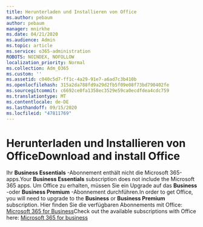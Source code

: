 ```yaml
---
title: Herunterladen und Installieren von Office
ms.author: pebaum
author: pebaum
manager: mnirkhe
ms.date: 04/21/2020
ms.audience: Admin
ms.topic: article
ms.service: o365-administration
ROBOTS: NOINDEX, NOFOLLOW
localization_priority: Normal
ms.collection: Adm_O365
ms.custom: ''
ms.assetid: c040c5d7-ff1c-4a29-91e7-a6ad7c3b410b
ms.openlocfilehash: 315a2da788fd9a29d2fb5f09e08f73bd790402fe
ms.sourcegitcommit: c6692ce0fa1358ec3529e59ca0ecdfdea4cdc759
ms.translationtype: MT
ms.contentlocale: de-DE
ms.lasthandoff: 09/15/2020
ms.locfileid: "47811769"
---
```

# <a name="download-and-install-office"></a><span data-ttu-id="cbf55-102">Herunterladen und Installieren von Office</span><span class="sxs-lookup"><span data-stu-id="cbf55-102">Download and install Office</span></span>

<span data-ttu-id="cbf55-103">Ihr **Business Essentials** -Abonnement enthält nicht die Microsoft 365-apps.</span><span class="sxs-lookup"><span data-stu-id="cbf55-103">Your **Business Essentials** subscription does not include the Microsoft 365 apps.</span></span> <span data-ttu-id="cbf55-104">Um Office zu erhalten, müssen Sie ein Upgrade auf das **Business** -oder **Business Premium** -Abonnement durchführen.</span><span class="sxs-lookup"><span data-stu-id="cbf55-104">In order to get Office, you will need to upgrade to the **Business** or **Business Premium** subscription.</span></span> <span data-ttu-id="cbf55-105">Hier finden Sie die verfügbaren Abonnements mit Office: [Microsoft 365 for Business](https://products.office.com/compare-all-microsoft-office-products?tab=2)</span><span class="sxs-lookup"><span data-stu-id="cbf55-105">Check out the available subscriptions with Office here: [Microsoft 365 for business](https://products.office.com/compare-all-microsoft-office-products?tab=2)</span></span>
  

